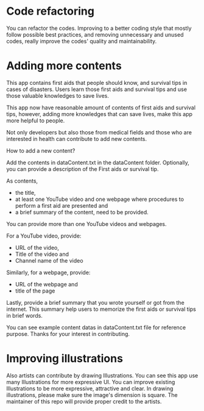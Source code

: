 # Code refactoring

You can refactor the codes. Improving to a better coding style that mostly follow possible best practices, and removing unnecessary and unused codes, really improve the codes' quality and maintainability.

# Adding more contents

This app contains first aids that people should know, and survival tips in cases of disasters. Users learn those first aids and survival tips and use those valuable knowledges to save lives. 

This app now have reasonable amount of contents of first aids and survival tips, however, adding more knowledges that can save lives, make this app more helpful to people.

Not only developers but also those from medical fields and those who are interested in health can contribute to add new contents.

How to add a new content?

Add the contents in dataContent.txt in the dataContent folder. Optionally, you can provide a description of the First aids or survival tip. 

As contents, 
- the title, 
- at least one YouTube video and one webpage where procedures to perform a first aid are presented and 
- a brief summary of the content, need to be provided. 

You can provide more than one YouTube videos and webpages.

For a YouTube video, provide:
- URL of the video,
- Title of the video and
- Channel name of the video

Similarly, for a webpage, provide:
- URL of the webpage and
- title of the page

Lastly, provide a brief summary that you wrote yourself or got from the internet. This summary help users to memorize the first aids or survival tips in brief words.

You can see example content datas in dataContent.txt file for reference purpose. Thanks for your interest in contributing.

# Improving illustrations

Also artists can contribute by drawing Illustrations. You can see this app use many Illustrations for more expressive UI. You can improve existing Illustrations to be more expressive, attractive and clear. In drawing illustrations, please make sure the image's dimension is square. The maintainer of this repo will provide proper credit to the artists.
